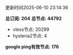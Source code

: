 更新时间2025-06-10 23:14:36

**总订阅: 204**
**总节点: 44792**
- vless节点: 20299
- hysteria2节点: 4

**google ping有效节点: 176**
